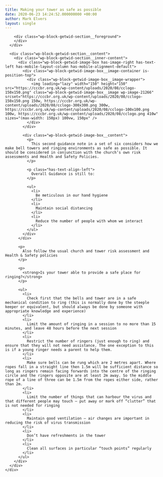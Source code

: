 ```yaml
---
title: Making your tower as safe as possible
date: 2020-06-23 14:24:52.000000000 +00:00
author: Mark Elvers
layout: single
---
```

<div class="wp-block-getwid-section getwid-section-content-custom-width">
  <div class="wp-block-getwid-section__wrapper">
    <div class="wp-block-getwid-section__inner-wrapper" style="max-width:1100px">
      <div class="wp-block-getwid-section__background-holder">
        <div class="wp-block-getwid-section__background">
        </div>
        
        <div class="wp-block-getwid-section__foreground">
        </div>
      </div>
      
      <div class="wp-block-getwid-section__content">
        <div class="wp-block-getwid-section__inner-content">
          <div class="wp-block-getwid-image-box has-image-right has-text-left has-mobile-layout-column has-mobile-alignment-default">
            <div class="wp-block-getwid-image-box__image-container is-position-top">
              <div class="wp-block-getwid-image-box__image-wrapper">
                <img loading="lazy" width="150" height="150" src="https://cccbr.org.uk/wp-content/uploads/2020/08/cclogo-150x150.png" class="wp-block-getwid-image-box__image wp-image-21266" srcset="https://cccbr.org.uk/wp-content/uploads/2020/08/cclogo-150x150.png 150w, https://cccbr.org.uk/wp-content/uploads/2020/08/cclogo-300x300.png 300w, https://cccbr.org.uk/wp-content/uploads/2020/08/cclogo-100x100.png 100w, https://cccbr.org.uk/wp-content/uploads/2020/08/cclogo.png 410w" sizes="(max-width: 150px) 100vw, 150px" />
              </div>
            </div>
            
            <div class="wp-block-getwid-image-box__content">
              <p>
                This second guidance note in a set of six considers how we make bell towers and ringing environments as safe as possible. It should be considered in conjunction with the church’s own risk assessments and Health and Safety Policies.
              </p>
              
              <p class="has-text-align-left">
                Overall Guidance is still to:
              </p>
              
              <ul>
                <li>
                  Be meticulous in our hand hygiene
                </li>
                <li>
                  Maintain social distancing
                </li>
                <li>
                  Reduce the number of people with whom we interact
                </li>
              </ul>
            </div>
          </div>
          
          <p>
            Also follow the usual church and tower risk assessment and Health & Safety policies
          </p>
          
          <p>
            <strong>Is your tower able to provide a safe place for ringing?</strong>
          </p>
          
          <ul>
            <li>
              Check first that the bells and tower are in a safe mechanical condition to ring (this is normally done by the steeple keeper or equivalent, but should always be done by someone with appropriate knowledge and experience)
            </li>
            <li>
              Limit the amount of ringing in a session to no more than 15 minutes, and leave 48 hours before the next session
            </li>
            <li>
              Restrict the number of ringers (just enough to ring) and ensure that they will not need assistance. The one exception to this is if a young ringer needs a parent to help them.
            </li>
            <li>
              Make sure bells can be rung which are 2 metres apart. Where ropes fall in a straight line then 1.5m will be sufficient distance so long as ringers remain facing forwards into the centre of the ringing circle and the ringers opposite are at least 2m away. So the middle rope of a line of three can be 1.5m from the ropes either side, rather than 2m.
            </li>
            <li>
              Limit the number of things that can harbour the virus and that different people may touch – put away or mark off “clutter” that is not needed for ringing
            </li>
            <li>
              Maintain good ventilation – air changes are important in reducing the risk of virus transmission
            </li>
            <li>
              Don’t have refreshments in the tower
            </li>
            <li>
              Clean all surfaces in particular “touch points” regularly
            </li>
          </ul>
        </div>
      </div>
    </div>
  </div>
</div>

